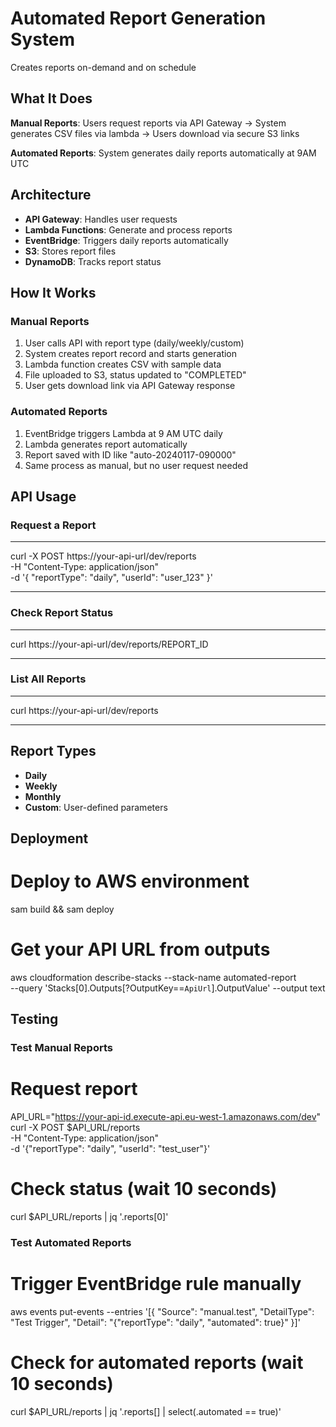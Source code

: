 # Automated Report Generation System

Creates reports on-demand and on schedule

## What It Does

**Manual Reports**: Users request reports via API Gateway → System generates CSV files via lambda → Users download via secure S3 links

**Automated Reports**: System generates daily reports automatically at 9AM UTC

## Architecture

- **API Gateway**: Handles user requests
- **Lambda Functions**: Generate and process reports
- **EventBridge**: Triggers daily reports automatically
- **S3**: Stores report files
- **DynamoDB**: Tracks report status

## How It Works

### Manual Reports
1. User calls API with report type (daily/weekly/custom)
2. System creates report record and starts generation
3. Lambda function creates CSV with sample data
4. File uploaded to S3, status updated to "COMPLETED"
5. User gets download link via API Gateway response

### Automated Reports
1. EventBridge triggers Lambda at 9 AM UTC daily
2. Lambda generates report automatically
3. Report saved with ID like "auto-20240117-090000"
4. Same process as manual, but no user request needed

## API Usage

### Request a Report
***
curl -X POST https://your-api-url/dev/reports \
  -H "Content-Type: application/json" \
  -d '{
    "reportType": "daily",
    "userId": "user_123"
  }'
***

### Check Report Status
***
curl https://your-api-url/dev/reports/REPORT_ID
***

### List All Reports
***
curl https://your-api-url/dev/reports
***

## Report Types

- **Daily**
- **Weekly**
- **Monthly**
- **Custom**: User-defined parameters

## Deployment

# Deploy to AWS environment
sam build && sam deploy

# Get your API URL from outputs
aws cloudformation describe-stacks --stack-name automated-report \
  --query 'Stacks[0].Outputs[?OutputKey==`ApiUrl`].OutputValue' --output text

## Testing

### Test Manual Reports

# Request report
API_URL="https://your-api-id.execute-api.eu-west-1.amazonaws.com/dev"
curl -X POST $API_URL/reports \
  -H "Content-Type: application/json" \
  -d '{"reportType": "daily", "userId": "test_user"}'

# Check status (wait 10 seconds)
curl $API_URL/reports | jq '.reports[0]'


### Test Automated Reports

# Trigger EventBridge rule manually
aws events put-events --entries '[{
  "Source": "manual.test",
  "DetailType": "Test Trigger",
  "Detail": "{\"reportType\": \"daily\", \"automated\": true}"
}]'

# Check for automated reports (wait 10 seconds)
curl $API_URL/reports | jq '.reports[] | select(.automated == true)'

